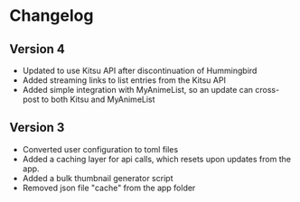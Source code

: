 # Changelog

## Version 4
* Updated to use Kitsu API after discontinuation of Hummingbird
* Added streaming links to list entries from the Kitsu API
* Added simple integration with MyAnimeList, so an update can cross-post to both Kitsu and MyAnimeList

## Version 3
* Converted user configuration to toml files
* Added a caching layer for api calls, which resets upon updates from the
app.
* Added a bulk thumbnail generator script
* Removed json file "cache" from the app folder

